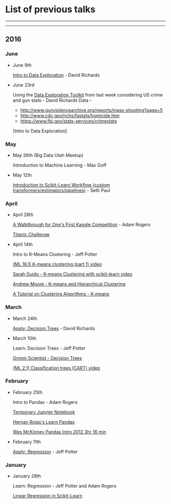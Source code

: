 

# List of previous talks
____
____

## 2016

### June

* June 9th

  [Intro to Data Exploration](https://github.com/Utah-Data-Science/data_exploration_toolkit) - David Richards

* June 23rd

  Using the [Data Exploration Toolkit](https://github.com/Utah-Data-Science/data_exploration_toolkit) from last week considering US crime and gun stats  - David Richards
  Data -
  * http://www.gunviolencearchive.org/reports/mass-shooting?page=5
  * http://www.cdc.gov/nchs/fastats/homicide.htm
  * https://www.fbi.gov/stats-services/crimestats


  [Intro to Data Exploration]

### May

* May 26th (Big Data Utah Meetup)

  Introduction to Machine Learning - Max Goff

* May 12th

  [Introduction to Scikit-Learn Workflow (custom transformers/estimators/pipelines)](https://github.com/SethPaul/scikitFlowDemo) - Seth Paul


### April

  * April 28th  

    [A Walkthrough for One's First Kaggle Competition](https://github.com/arogers1/uc_data_science_meetup/blob/master/notebooks/titanic/Titanic.ipynb) - Adam Rogers

    [Titanic Challenge](https://www.kaggle.com/c/titanic)

  * April 14th

    Intro to K-Means Clustering - Jeff Potter

    [(ML 16.1) K-means clustering (part 1) video](https://www.youtube.com/watch?v=0MQEt10e4NM)

    [Sarah Guido - K-means Clustering with scikit-learn video](https://www.youtube.com/watch?v=-J9ZICyev5E)

    [Andrew Moore - K-means and Hierarchical Clustering](http://www.autonlab.org/tutorials/kmeans11.pdf)

    [A Tutorial on Clustering Algorithms - K-means](http://home.deib.polimi.it/matteucc/Clustering/tutorial_html/kmeans.html)



### March

  * March 24th

    [Apply: Decision Trees](https://github.com/davidrichards/utah_data_science_meetups) - David Richards

  * March 10th

    Learn: Decision Trees - Jeff Potter

    [Grimm Scientist - Decision Trees](http://thegrimmscientist.com/2014/10/23/tutorial-decision-trees/)

    [(ML 2.1) Classification trees (CART) video](https://www.youtube.com/watch?v=p17C9q2M00Q)


### February

* February 25th

  Intro to Pandas - Adam Rogers

  [Temporary Jupyter Notebook](https://tmp49.tmpnb.org/user/3VBtcckNOrxh/tree)

  [Hernan Rojas's Learn Pandas](https://bitbucket.org/hrojas/learn-pandas)

  [Wes McKinney Pandas Intro 2012 3hr 16 min](https://www.youtube.com/watch?v=w26x-z-BdWQ)
* February 11th

  [Apply: Regression](https://gist.github.com/jpotts18/dac94dc9514172ce020c) - Jeff Potter


### January
* January 28th

  Learn: Regression - Jeff Potter and Adam Rogers

  [Linear Regression in Scikit-Learn](http://bigdataexaminer.com/uncategorized/how-to-run-linear-regression-in-python-scikit-learn/)
